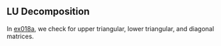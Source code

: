 ## LU Decomposition

In [ex018a](ex018a_matrix_types), we check for upper triangular, lower triangular, and diagonal matrices.

